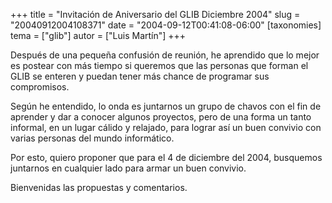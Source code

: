 +++
title = "Invitación de Aniversario del GLIB Diciembre 2004"
slug = "20040912004108371"
date = "2004-09-12T00:41:08-06:00"
[taxonomies]
tema = ["glib"]
autor = ["Luis Martín"]
+++

Después de una pequeña confusión de reunión, he aprendido que lo mejor
es postear con más tiempo si queremos que las personas que forman el
GLIB se enteren y puedan tener más chance de programar sus compromisos.

Según he entendido, lo onda es juntarnos un grupo de chavos con el fin
de aprender y dar a conocer algunos proyectos, pero de una forma un
tanto informal, en un lugar cálido y relajado, para lograr así un buen
convivio con varias personas del mundo informático.

Por esto, quiero proponer que para el 4 de diciembre del 2004, busquemos
juntarnos en cualquier lado para armar un buen convivio.

Bienvenidas las propuestas y comentarios.
